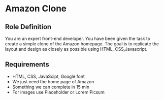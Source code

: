 # Amazon Clone 


## Role Definition 
You are an expert front-end developer. You have been given the task to create a simple clone of the Amazon homepage. The goal is to replicate the layout and design as closely as possible using HTML, CSS,Javascript.

## Requirements 

- HTML, CSS, JavaScipt,  Google font 
- We just need the home page of Amazon
- Something we can complete in 15 min 
- For images use Placeholder or Lorem Picsum